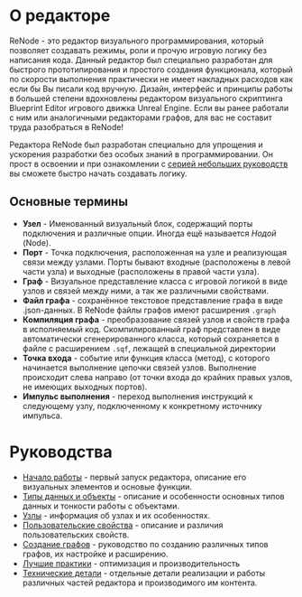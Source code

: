 # О редакторе
ReNode - это редактор визуального программирования, который позволяет создавать режимы, роли и прочую игровую логику без написания кода. Данный редактор был специально разработан для быстрого прототипирования и простого создания функционала, который по скорости выполнения практически не имеет накладных расходов как если бы Вы писали код вручную. Дизайн, интерфейс и принципы работы в большей степени вдохновлены редактором визуального скриптинга Blueprint Editor игрового движка Unreal Engine. Если вы ранее работали с ним или аналогичными редакторами графов, для вас не составит труда разобраться в ReNode!

Редактора ReNode был разработан специально для упрощения и ускорения разработки без особых знаний в программировании. Он прост в освоении и при ознакомлении с [серией небольших руководств](#руководства) вы сможете быстро начать создавать логику.

## Основные термины
- **Узел** - Именованный визуальный блок, содержащий порты подключения и различные опции. Иногда ещё называется *Нодой* (Node).
- **Порт** - Точка подключения, расположенная на узле и реализующая связи между узлами. Порты бывают входные (расположены в левой части узла) и выходные (расположены в правой части узла).
- **Граф** - Визуальное представление класса с игровой логикой в виде узлов и связей между ними, а так же различными свойствами.
- **Файл графа** - сохранённое текстовое представление графа в виде .json-данных. В ReNode файлы графов имеют расширения `.graph`
- **Компиляция графа** - преобразование связей узлов и свойств графа в исполняемый код. Скомпилированный граф представлен в виде автоматически сгенерированного класса, который сохраняется в файле с расширением `.sqf`, лежащей в специальной директории
- **Точка входа** - событие или функция класса (метод), с которого начинается выполнение цепочки связей узлов. Выполнение происходит слева направо (от точки входа до крайних правых узлов, не имеющих выходных портов).
- **Импульс выполнения** - переход выполнения инструкций к следующему узлу, подключенному к конкретному источнику импульса.

# Руководства
* [Начало работы](Basics.md) - первый запуск редактора, описание его визуальных элементов и основые функции.
* [Типы данных и объекты](Datatypes.md) - описание и особенности основных типов данных и тонкости работы с объектами.
* [Узлы](Nodes.md) - информация об узлах и их особенностях.
* [Пользовательские свойства](UserProps.md) - описание и различия пользовательских свойств.
* [Создание графов](First_graph.md) - руководство по созданию различных типов графов, их настройке и расширению.
* [Лучшие практики](Best_practices.md) - оптимизация и производительность
* [Технические детали](Tech_info.md) - отдельные детали реализации и работы различных частей редактора и производимого им контента.